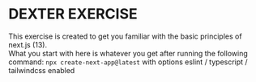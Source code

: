 # DEXTER EXERCISE

This exercise is created to get you familiar with the basic principles of next.js (13).\
What you start with here is whatever you get after running the following command: ```npx create-next-app@latest```
with options  eslint / typescript / tailwindcss enabled